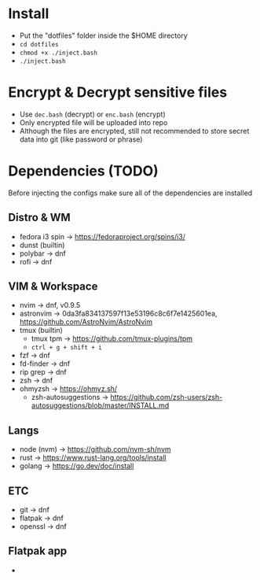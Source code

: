 # Install
- Put the "dotfiles" folder inside the $HOME directory
- `cd dotfiles`
- `chmod +x ./inject.bash`
- `./inject.bash`

# Encrypt & Decrypt sensitive files
- Use `dec.bash` (decrypt) or `enc.bash` (encrypt)
- Only encrypted file will be uploaded into repo
- Although the files are encrypted, still not recommended to store secret data into git (like password or phrase)

# Dependencies (TODO)
Before injecting the configs make sure all of the dependencies are installed

## Distro & WM
- fedora i3 spin -> https://fedoraproject.org/spins/i3/
- dunst (builtin)
- polybar -> dnf
- rofi -> dnf

## VIM & Workspace
- nvim -> dnf, v0.9.5
- astronvim -> 0da3fa834137597f13e53196c8c6f7e1425601ea, https://github.com/AstroNvim/AstroNvim
- tmux (builtin)
  - tmux tpm -> https://github.com/tmux-plugins/tpm
  - `ctrl + g + shift + i`
- fzf -> dnf
- fd-finder -> dnf
- rip grep -> dnf
- zsh -> dnf
- ohmyzsh -> https://ohmyz.sh/
  - zsh-autosuggestions -> https://github.com/zsh-users/zsh-autosuggestions/blob/master/INSTALL.md

## Langs
- node (nvm) -> https://github.com/nvm-sh/nvm
- rust -> https://www.rust-lang.org/tools/install
- golang -> https://go.dev/doc/install

## ETC
- git -> dnf
- flatpak -> dnf
- openssl -> dnf

## Flatpak app
- 

